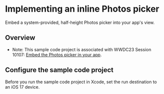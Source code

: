 # Implementing an inline Photos picker

Embed a system-provided, half-height Photos picker into your app's view.

## Overview

- Note: This sample code project is associated with WWDC23 Session 10107: [Embed the Photos picker in your app](https://developer.apple.com/wwdc23/10107/).

## Configure the sample code project

Before you run the sample code project in Xcode, set the run destination to an iOS 17 device. 
